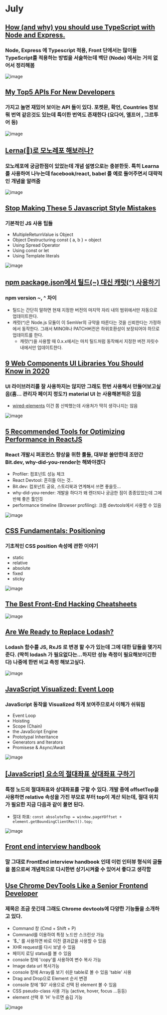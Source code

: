 # July

## [How (and why) you should use TypeScript with Node and Express.](https://medium.com/javascript-in-plain-english/typescript-with-node-and-express-js-why-when-and-how-eb6bc73edd5d)
### Node, Express 에 Typescript 적용, Front 단에서는 많이들 TypeScript를 적용하는 방법을 서술하는데 백단 (Node) 에서는 거의 없어서 정리해봄
![image](https://miro.medium.com/max/816/1*mn6bOs7s6Qbao15PMNRyOA.png)

## [My Top5 APIs For New Developers](https://medium.com/swlh/my-top-5-apis-for-new-developers-5191031da102)
### 가지고 놀면 재밌어 보이는 API 들이 있다. 포켓몬, 확언, Countries 정보 뭐 번역 같은것도 있는데 특이한 번역도 존재한다 (요다어, 엘프어 , 그르투어 등)
![image](https://miro.medium.com/max/1200/0*Bz9d-NmoXSWp8S-7)

## [Lerna(🐉)로 모노레포 해보러나?](https://medium.com/jung-han/lerna-%EB%A1%9C-%EB%AA%A8%EB%85%B8%EB%A0%88%ED%8F%AC-%ED%95%B4%EB%B3%B4%EB%9F%AC%EB%82%98-34c8e008106a)
### 모노레포에 궁금한점이 있었는데 개념 설명으로는 충분한듯. 특히 Learna 를 사용하여 나누는데 facebook/react, babel 를 예로 들어주면서 대략적인 개념을 알려줌
![image](https://miro.medium.com/max/1200/1*LpiRLeQ4szeN4kvsv8G50A.png)

## [Stop Making These 5 Javascript Style Mistakes](https://medium.com/the-dev-caf%C3%A9/stop-making-these-5-javascript-style-mistakes-7b352e1b47e3)
### 기본적인 JS 사용 팁들
- MultipleReturnValue is Object
- Object Destructuring const { a, b } = object
- Using Spread Operator
- Using const or let
- Using Template literals

![image](https://miro.medium.com/max/1200/1*YTbg4BSH0bV8w08Jp9P1rA.png)

## [npm package.json에서 틸드(~) 대신 캐럿(^) 사용하기](https://blog.outsider.ne.kr/1041)
### npm version ~, ^ 차이
- 틸드는 간단히 말하면 현재 지정한 버전의 마지막 자리 내의 범위에서만 자동으로 업데이트한다.
- 캐럿(^)은 Node.js 모듈이 이 SemVer의 규약을 따른다는 것을 신뢰한다는 가정하에서 동작한다. 그래서 MINOR나 PATCH버전은 하위호환성이 보장되어야 하므로 업데이트를 한다.
    - 캐럿(^)을 사용할 때 0.x.x에서는 마치 틸드처럼 동작해서 지정한 버전 자릿수 내에서만 업데이트한다.

## [9 Web Components UI Libraries You Should Know in 2020](https://blog.bitsrc.io/9-web-component-ui-libraries-you-should-know-in-2019-9d4476c3f103)
### UI 라이브러리를 잘 사용하지는 않지만 그래도 한번 사용해서 만들어보고싶음(흠... 관리자 페이지 정도?) material UI 는 사용해본적은 있음
- [wired-elements](https://github.com/rough-stuff/wired-elements) 이건 쫌 신박했는데 사용처가 딱히 생각나지는 않음

![image](https://miro.medium.com/max/1200/1*-zkpV1IfOv-1dux6ZqWBCQ.png)

## [5 Recommended Tools for Optimizing Performance in ReactJS](https://blog.bitsrc.io/5-recommended-tools-for-optimizing-performance-in-reactjs-29eb2a3ec46d)
### React 개발시 퍼포먼스 향상을 위한 툴들, 대부분 쓸만한데 조만간 Bit.dev, why-did-you-render는 해봐야겠다
- Profiler: 컴포넌트 성능 체크
- React Devtool: 흔히들 아는 것..
- Bit.dev: 컴포넌트 공유, 스토리북과 연계해서 쓰면 좋을듯...
- why-did-you-render: 개발을 하다가 왜 렌더되나 궁금한 점이 종종있었는데 그에 반해 좋은 툴인듯
- performance timeline (Browser profiling): 크롬 devtools에서 사용할 수 있음

![image](https://miro.medium.com/max/1200/1*OHKkkF6_E_Lnv0J92GawxA.jpeg)

## [CSS Fundamentals: Positioning](https://itnext.io/css-fundamentals-positioning-b0d60a0fdd3b)
### 기초적인 CSS position 속성에 관한 이야기
- static
- relative
- absolute
- fixed
- sticky

![image](https://miro.medium.com/max/706/1*ed7s2wQhYEECtXVO_UsLuw.png)

## [The Best Front-End Hacking Cheatsheets](https://medium.com/better-programming/modern-frontend-hacking-cheatsheets-df9c2566c72a)

![image](https://miro.medium.com/max/1200/1*sqkshvsmr7hN4Ab2A7GJzg.png)

## [Are We Ready to Replace Lodash?](https://medium.com/swlh/are-we-ready-to-replace-lodash-60cd651f6c58)
### Lodash 함수를 JS, RxJS 로 변경 할 수가 있는데 그에 대한 답들을 몇가지 준다. (딱히 lodash 가 필요없다는...하지만 성능 측정이 필요해보이긴한다) 나중에 한번 비교 측정 해보고싶다.

![image](https://miro.medium.com/max/1200/1*imc9NN78swgXUdqUPFAmKg.jpeg)

## [JavaScript Visualized: Event Loop](https://dev.to/lydiahallie/javascript-visualized-event-loop-3dif)
### JavaScript 동작을 Visualized 하게 보여주므로서 이해가 쉬워짐
- Event Loop
- Hoisting
- Scope (Chain)
- the JavaScript Engine
- Prototypal Inheritance
- Generators and Iterators
- Promisese & Async/Await

![image](https://camo.githubusercontent.com/f2faff0e1a3242e6764cc13c33e96d61a4bd0ca3/68747470733a2f2f7265732e636c6f7564696e6172792e636f6d2f70726163746963616c6465762f696d6167652f66657463682f732d2d3434796173794e582d2d2f635f6c696d6974253243665f6175746f253243666c5f70726f6772657373697665253243715f3636253243775f3838302f68747470733a2f2f646576746f6c7964696168616c6c69652e73332d75732d776573742d312e616d617a6f6e6177732e636f6d2f676964312e362e676966)

## [[JavaScript] 요소의 절대좌표 상대좌표 구하기](https://mommoo.tistory.com/85)
### 특정 노드의 절대좌표와 상대좌표를 구할 수 있다. 개발 중에 offsetTop을 사용하면 relative 속성을 가진 부모로 부터 top이 계산 되는데, 절대 위치가 필요한 지금 다음과 같이 풀면 된다.
- 절대 좌표: `const absoluteTop = window.pageYOffset + element.getBoundingClientRect().top;`

![image](https://img1.daumcdn.net/thumb/R800x0/?scode=mtistory2&fname=https%3A%2F%2Ft1.daumcdn.net%2Fcfile%2Ftistory%2F99D06D345C3E1DBB02)

## [Front end interview handbook](https://yangshun.github.io/front-end-interview-handbook/kr/html-questions/)
### 말 그대로 FrontEnd interview handbook 인데 이런 인터뷰 형식의 글들을 봄으로써 개념적으로 다시한번 상기시켜줄 수 있어서 좋다고 생각함


## [Use Chrome DevTools Like a Senior Frontend Developer](https://medium.com/javascript-in-plain-english/use-chrome-devtools-like-a-senior-frontend-developer-99a4740674)
### 제목은 조금 웃긴데 그래도 Chrome devtools에 다양한 기능들을 소개하고 있다.
- Command 창 (Cmd + Shift + P)
- Command를 이용하여 특정 노드만 스크린샷 가능
- '$_' 를 사용하면 바로 이전 결과값을 사용할 수 있음
- XHR request를 다시 보낼 수 있음
- 페이지 로딩 status를 볼 수 있음
- console 창에 'copy'를 사용하여 변수 복사 가능
- Image data url 복사가능
- console 창에 Array를 보기 쉬운 table로 볼 수 있음 'table' 사용
- Drag and Drop으로 Element 순서 변경
- console 창에 '$0' 사용으로 선택 된 element 볼 수 있음
- CSS pseudo-class 사용 가능 (active, hover, focus ...등등)
- element 선택 후 'H' 누르면 숨김 기능

![image](https://miro.medium.com/max/1200/0*3yj2i8k764xJZVT7)